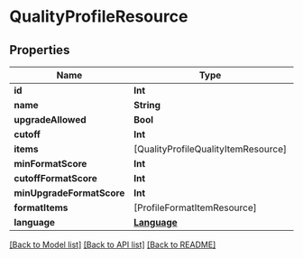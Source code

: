 # QualityProfileResource

## Properties
Name | Type | Description | Notes
------------ | ------------- | ------------- | -------------
**id** | **Int** |  | [optional] 
**name** | **String** |  | [optional] 
**upgradeAllowed** | **Bool** |  | [optional] 
**cutoff** | **Int** |  | [optional] 
**items** | [QualityProfileQualityItemResource] |  | [optional] 
**minFormatScore** | **Int** |  | [optional] 
**cutoffFormatScore** | **Int** |  | [optional] 
**minUpgradeFormatScore** | **Int** |  | [optional] 
**formatItems** | [ProfileFormatItemResource] |  | [optional] 
**language** | [**Language**](Language.md) |  | [optional] 

[[Back to Model list]](../README.md#documentation-for-models) [[Back to API list]](../README.md#documentation-for-api-endpoints) [[Back to README]](../README.md)


